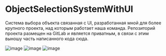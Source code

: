 # ObjectSelectionSystemWithUI
Система выбора объекта связанная с UI, разработанная мной для более крупного проекта, над которым работает наша команда. Репозиторий проекта размещен на GitLab и является приватным, в связи с этим выношу часть написанного кода сюда.

![image](https://github.com/user-attachments/assets/797df4f2-319f-47fc-98af-e808ae38f8c8)
![image](https://github.com/user-attachments/assets/96997753-cd7f-4a27-8f7d-6a30e0fc0737)
![image](https://github.com/user-attachments/assets/d4a125cb-51a3-4c5b-bf03-23e755ea1dbc)
